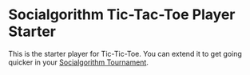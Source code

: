 # Socialgorithm Tic-Tac-Toe Player Starter

This is the starter player for Tic-Tic-Toe. You can extend it to get going quicker in your [Socialgorithm Tournament](https://socialgorithm.org/docs/sections/workshop/participate/participate.md).
